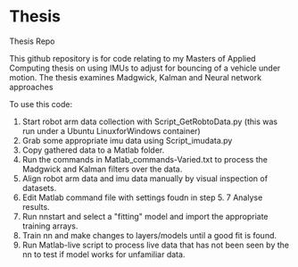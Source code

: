 # Thesis
Thesis Repo

This github repository is for code relating to my Masters of Applied Computing thesis on using IMUs to adjust for bouncing of a vehicle under motion.
The thesis examines Madgwick, Kalman and Neural network approaches

To use this code:

1. Start robot arm data collection with Script_GetRobtoData.py (this was run under a Ubuntu LinuxforWindows container)
2. Grab some appropriate imu data using Script_imudata.py
3. Copy gathered data to a Matlab folder.
4. Run the commands in Matlab_commands-Varied.txt to process the Madgwick and Kalman filters over the data.
5. Align robot arm data and imu data manually by visual inspection of datasets.
6. Edit Matlab command file with settings foudn in step 5.
7 Analyse results.
8. Run nnstart and select a "fitting" model and import the appropriate training arrays.
9. Train nn and make changes to layers/models until a good fit is found.
10. Run Matlab-live script to process live data that has not been seen by the nn to test if model works for unfamiliar data.

 
